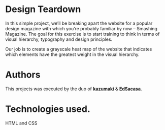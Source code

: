 # Design Teardown

In this simple project, we’ll be breaking apart the website for a popular design magazine with which you’re probably familiar by now – Smashing Magazine. The goal for this exercise is to start training to think in terms of visual hierarchy, typography and design principles.

Our job is to create a grayscale heat map of the website that indicates which elements have the greatest weight in the visual hierarchy.

# Authors
This projects was executed by the duo of [**kazumaki**](https://github.com/kazumaki) & [**EdSacasa**](https://github.com/EdSacasa).

# Technologies used.
HTML and CSS
